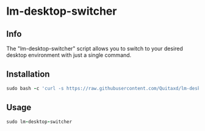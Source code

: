 # lm-desktop-switcher
## Info
The "lm-desktop-switcher" script allows you to switch to your desired desktop environment with just a single command.

## Installation
```ruby
sudo bash -c 'curl -s https://raw.githubusercontent.com/Quitaxd/lm-desktop-switcher/main/lm-desktop-switcher.sh > /usr/bin/lm-desktop-switcher && sudo chmod +x /usr/bin/lm-desktop-switcher'
```
## Usage
```ruby
sudo lm-desktop-switcher
```

